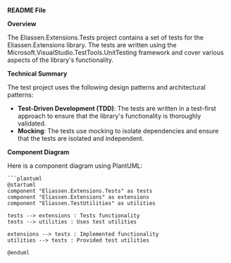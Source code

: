 **README File**

**Overview**

The Eliassen.Extensions.Tests project contains a set of tests for the Eliassen.Extensions library. The tests are written using the Microsoft.VisualStudio.TestTools.UnitTesting framework and cover various aspects of the library's functionality.

**Technical Summary**

The test project uses the following design patterns and architectural patterns:

* **Test-Driven Development (TDD)**: The tests are written in a test-first approach to ensure that the library's functionality is thoroughly validated.
* **Mocking**: The tests use mocking to isolate dependencies and ensure that the tests are isolated and independent.

**Component Diagram**

Here is a component diagram using PlantUML:
```
```plantuml
@startuml
component "Eliassen.Extensions.Tests" as tests
component "Eliassen.Extensions" as extensions
component "Eliassen.TestUtilities" as utilities

tests --> extensions : Tests functionality
tests --> utilities : Uses test utilities

extensions --> tests : Implemented functionality
utilities --> tests : Provided test utilities

@enduml
```